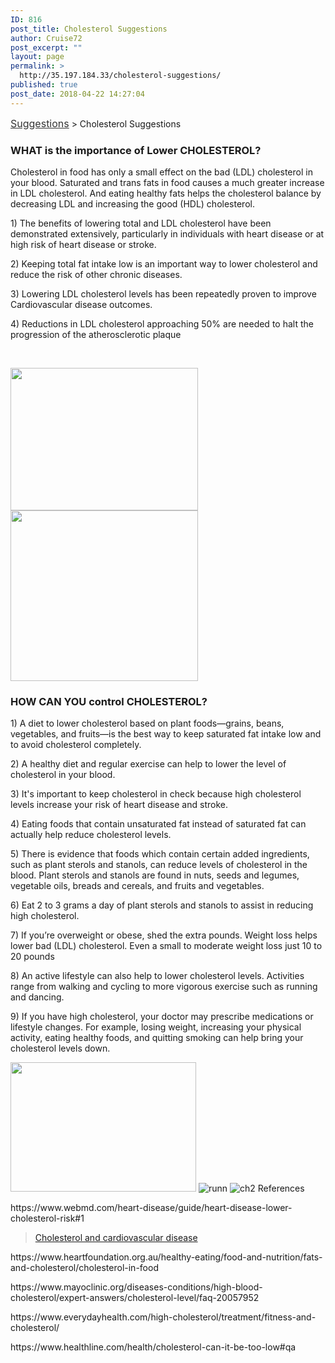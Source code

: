 ```yaml
---
ID: 816
post_title: Cholesterol Suggestions
author: Cruise72
post_excerpt: ""
layout: page
permalink: >
  http://35.197.184.33/cholesterol-suggestions/
published: true
post_date: 2018-04-22 14:27:04
---
```

<p><a style="font-size: 16px; color: #333333;" href="http://www.cvdhelper.tk/suggestions/">Suggestions</a> &gt; Cholesterol Suggestions</p>		
			<h3>WHAT is the importance of Lower CHOLESTEROL?</h3>		
		<p>Cholesterol in food has only a small effect on the bad (LDL) cholesterol in your blood. Saturated and trans fats in food causes a much greater increase in LDL cholesterol. And eating healthy fats helps the cholesterol balance by decreasing LDL and increasing the good (HDL) cholesterol.</p><p>1) The benefits of lowering total and LDL cholesterol have been demonstrated extensively, particularly in individuals with heart disease or at high risk of heart disease or stroke.</p><p>2) Keeping total fat intake low is an important way to lower cholesterol and reduce the risk of other chronic diseases. </p><p>3) Lowering LDL cholesterol levels has been repeatedly proven to improve Cardiovascular disease outcomes. </p><p>4) Reductions in LDL cholesterol approaching 50% are needed to halt the progression of the atherosclerotic plaque</p><p> </p>		
										<img width="300" height="228" src="http://35.197.184.33/wp-content/uploads/2018/04/ch1-300x228.png" alt="" srcset="http://35.197.184.33/wp-content/uploads/2018/04/ch1-300x228.png 300w, http://35.197.184.33/wp-content/uploads/2018/04/ch1.png 390w" sizes="(max-width: 300px) 100vw, 300px" />											
										<img width="300" height="273" src="http://35.197.184.33/wp-content/uploads/2018/04/ch3-300x273.png" alt="" srcset="http://35.197.184.33/wp-content/uploads/2018/04/ch3-300x273.png 300w, http://35.197.184.33/wp-content/uploads/2018/04/ch3.png 308w" sizes="(max-width: 300px) 100vw, 300px" />											
			<h3>HOW CAN YOU control  CHOLESTEROL?</h3>		
		<p>1) A diet to lower cholesterol based on plant foods—grains, beans, vegetables, and fruits—is the best way to keep saturated fat intake low and to avoid cholesterol completely.</p><p>2) A healthy diet and regular exercise can help to lower the level of cholesterol in your blood.</p><p>3) It's important to keep cholesterol in check because high cholesterol levels increase your risk of heart disease and stroke.</p><p>4) Eating foods that contain unsaturated fat instead of saturated fat can actually help reduce cholesterol levels.</p><p>5) There is evidence that foods which contain certain added ingredients, such as plant sterols and stanols, can reduce levels of cholesterol in the blood. Plant sterols and stanols are found in nuts, seeds and legumes, vegetable oils, breads and cereals, and fruits and vegetables. </p><p>6) Eat 2 to 3 grams a day of plant sterols and stanols to assist in reducing high cholesterol. </p><p>7) If you’re overweight or obese, shed the extra pounds. Weight loss helps lower bad (LDL) cholesterol. Even a small to moderate weight loss just 10 to 20 pounds</p><p>8) An active lifestyle can also help to lower cholesterol levels. Activities range from walking and cycling to more vigorous exercise such as running and dancing.</p><p>9) If you have high cholesterol, your doctor may prescribe medications or lifestyle changes. For example, losing weight, increasing your physical activity, eating healthy foods, and quitting smoking can help bring your cholesterol levels down.</p>		
										<img width="297" height="207" src="http://35.197.184.33/wp-content/uploads/2018/04/lc.png" alt="" />											
										<img src="http://35.197.184.33/wp-content/uploads/elementor/thumbs/runn-np5i7lnezg0rtdznd0wdrrafvgodfawrmco74g58eo.png" title="runn" alt="runn" />											
										<img src="http://35.197.184.33/wp-content/uploads/elementor/thumbs/ch2-np5i97xer68jt7mzwq392cl0pcp4ojc4id4avlqtow.png" title="ch2" alt="ch2" />											
												References  					
					<p>https://www.webmd.com/heart-disease/guide/heart-disease-lower-cholesterol-risk#1</p><p><blockquote data-secret="UErZ1X5McB"><a href="https://www.athero.org.au/fh/patients/cholesterol-and-cardiovascular-disease/">Cholesterol and cardiovascular disease</a></blockquote><iframe sandbox="allow-scripts" security="restricted" style="position: absolute; clip: rect(1px, 1px, 1px, 1px);" src="https://www.athero.org.au/fh/patients/cholesterol-and-cardiovascular-disease/embed/#?secret=UErZ1X5McB" data-secret="UErZ1X5McB" width="500" height="282" title="&#8220;Cholesterol and cardiovascular disease&#8221; &#8212; FH Australasia Network" frameborder="0" marginwidth="0" marginheight="0" scrolling="no"></iframe></p><p>https://www.heartfoundation.org.au/healthy-eating/food-and-nutrition/fats-and-cholesterol/cholesterol-in-food</p><p>https://www.mayoclinic.org/diseases-conditions/high-blood-cholesterol/expert-answers/cholesterol-level/faq-20057952</p><p>https://www.everydayhealth.com/high-cholesterol/treatment/fitness-and-cholesterol/</p><p>https://www.healthline.com/health/cholesterol-can-it-be-too-low#qa</p> 